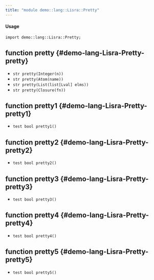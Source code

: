 ```yaml
---
title: "module demo::lang::Lisra::Pretty"
---
```


#### Usage

`import demo::lang::Lisra::Pretty;`


## function pretty {#demo-lang-Lisra-Pretty-pretty}

* ``str pretty(Integer(n))``
* ``str pretty(Atom(name))``
* ``str pretty(List(list[Lval] elms))``
* ``str pretty(Closure(fn))``

## function pretty1 {#demo-lang-Lisra-Pretty-pretty1}

* ``test bool pretty1()``

## function pretty2 {#demo-lang-Lisra-Pretty-pretty2}

* ``test bool pretty2()``

## function pretty3 {#demo-lang-Lisra-Pretty-pretty3}

* ``test bool pretty3()``

## function pretty4 {#demo-lang-Lisra-Pretty-pretty4}

* ``test bool pretty4()``

## function pretty5 {#demo-lang-Lisra-Pretty-pretty5}

* ``test bool pretty5()``

